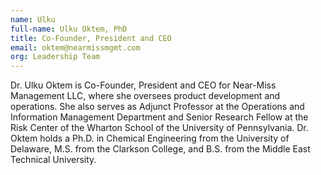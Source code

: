 ```yaml
---
name: Ulku
full-name: Ulku Oktem, PhD
title: Co-Founder, President and CEO
email: oktem@nearmissmgmt.com
org: Leadership Team
---
```


Dr. Ulku Oktem is Co-Founder, President and CEO for Near-Miss Management LLC, where she oversees product development and operations. She also serves as Adjunct Professor at the Operations and Information Management Department and Senior Research Fellow at the Risk Center of the Wharton School of the University of Pennsylvania. Dr. Oktem holds a Ph.D. in Chemical Engineering from the University of Delaware, M.S. from the Clarkson College, and B.S. from the Middle East Technical University.
